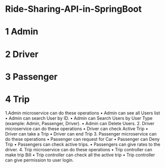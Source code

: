 # Ride-Sharing-API-in-SpringBoot

# 1 Admin
# 2 Driver
# 3 Passenger
# 4 Trip
1.Admin microservice can do these operations
• Admin can see all Users list
• Admin can search User by ID.
• Admin can Search Users by User Type (example: Admin, Passenger, Driver).
• Admin can Delete Users.
2. Driver microservice can do these operations
• Driver can check Active Trip
• Driver can take a Trip
• Driver can end Trip
3. Passenger microservice can do these operations
• Passenger can request for Car
• Passenger can Deny Trip
• Passengers can check active trips.
• Passengers can give rates to the driver.
4. Trip microservice can do these operations
• Trip controller can make trip Bill
• Trip controller can check all the active trip
• Trip controller can give permission to user login.

